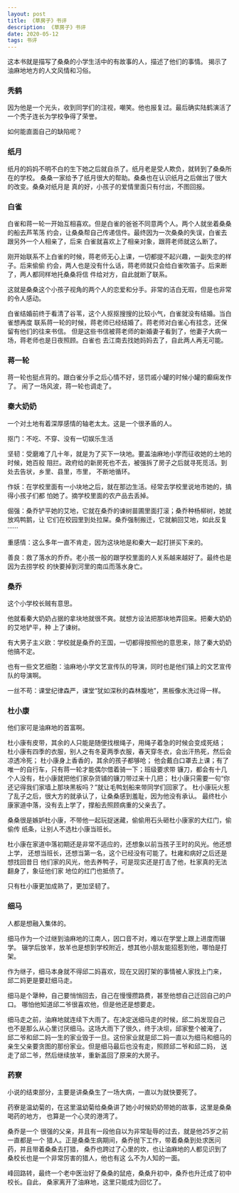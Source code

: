 ```yaml
---
layout: post
title: 《草房子》书评
description: 《草房子》书评
date: 2020-05-12
tags: 书评   
---
```


这本书就是描写了桑桑的小学生活中的有故事的人，描述了他们的事情。
揭示了油麻地地方的人文风情和习俗。

### 秃鹤

因为他是一个光头，收到同学们的注视，嘲笑。他也报复过。最后确实陆鹤演活了
一个秃子连长为学校争得了荣誉。

如何能直面自己的缺陷呢？

### 纸月

纸月的妈妈不明不白的生下她之后就自杀了。纸月老是受人欺负，就转到了桑桑所在的学校。
桑桑一家给予了纸月很大的帮助。桑桑也在认识纸月之后做出了很大的改变。桑桑对纸月是
真的好，小孩子的爱情里面只有付出，不图回报。

### 白雀

白雀和蒋一轮一开始互相喜欢。但是白雀的爸爸不同意两个人。两个人就坐着桑桑的船去芦苇荡
约会，让桑桑帮自己传递信件。最终因为一次桑桑的失误，白雀去跟另外一个人相亲了，后来
白雀就喜欢上了相亲对象，跟蒋老师就这么断了。

刚开始联系不上白雀的时候，蒋老师无心上课，一切都提不起兴趣，一副失恋的样子。后来偷偷
约会，两人也是没有什么话，蒋老师就只会给白雀吹笛子。后来断了，两人都同样地托桑桑将信
件给对方，自此就断了联系。

这就是桑桑这个小孩子视角的两个人的恋爱和分手。非常的洁白无瑕，但是也非常的令人感动。

白雀结婚前终于看清了谷苇，这个人抠抠搜搜的比较小气，白雀就没有结婚。当白雀想再度
联系蒋一轮的时候，蒋老师已经结婚了。蒋老师对白雀心有挂念，还保留有他们的往来书信。
但是这些书信被蒋老师的新婚妻子看到了，他妻子大病一场，蒋老师也是日夜照顾。白雀也
去江南去找她妈妈去了，自此两人再无可能。

### 蒋一轮

蒋一轮也挺点背的。跟白雀分手之后心情不好，惩罚戚小罐的时候小罐的癫痫发作了。
闹了一场风波，蒋一轮也调走了。

### 秦大奶奶

一个对土地有着深厚感情的轴老太太。这是一个很矛盾的人。

抠门：不吃、不穿、没有一切娱乐生活

坚韧：受磨难了几十年，就是为了买下一块地。要盖油麻地小学而征收她的土地的时候，她百般
阻拦。政府给的新房死也不去，被强拆了房子之后就寻死觅活。到处去告状，乡里、县里，市里，
不断地循环。

作妖：在学校里面有一小块地之后，就在那边生活。经常去学校里说地市她的，搞得小孩子们都
怕她了。摘学校里面的农产品去丢掉。

倔强：桑乔铲平她的艾地，它就在桑乔的谏树苗圃里面打滚；桑乔种杨柳树，她就放鸡鸭鹅，让
它们在校园里到处拉屎。桑乔强制搬迁，它就躺回艾地，如此反复······

重感情：这么多年一直不肯走，因为这块地是和秦大一起打拼买下来的。

善良：救了落水的乔乔。老小孩一般的跟学校里面的人关系越来越好了。最终也是因为去捞学校
的快要掉到河里的南瓜而落水身亡。

### 桑乔

这个小学校长贼有意思。

他就看秦大奶奶占据的拿块地就很不爽。就想方设法把那块地弄回来。把秦大奶奶的艾地铲平，种
上了谏树。

有大男子主义欧：学校就是桑乔的王国，一切都得按照他的意思来，除了秦大奶奶他搞不定。

也有一些文艺细胞：油麻地小学文艺宣传队的导演，同时也是他们镇上的文艺宣传队的导演啊。

一丝不苟：课堂纪律森严，课堂“犹如深秋的森林腹地”，黑板像水洗过得一样。

### 杜小康

他们家可是油麻地的首富啊。

杜小康有皮带，其余的人只能是随便找根绳子，用绳子着急的时候会变成死结；
杜小康有四季的衣服，别人之有冬夏两季衣服，春天穿冬衣，会出汗热死，然后会凉透冷死；
杜小康身上香香的，其余的孩子都够呛；
他会戴白口罩去上课；有了唯一的自行车，只有蒋一轮才能偶尔借着骑一下；班级要求带
镰刀，都会有十几个人没有，杜小康就把他们家杂货铺的镰刀带过来十几把；
杜小康只需要一句“你还记得我们家墙上那块黑板吗？”就让毛鸭划船来带同学们回家了。
杜小康玩火惹了乱子之后，很大方的就承认了，让桑桑感到羞耻，因为他没有承认。
最终杜小康家道中落，没有去上学了，撑船去照顾病重的父亲去了。

桑桑很是嫉妒杜小康，不带他一起玩捉迷藏，偷偷用石头砸杜小康家的大红门，偷偷传
纸条，让别人不选杜小康当班长。

杜小康在家道中落初期还是非常不适应的，还想象以前当孩子王时的风光。他还想上学，
还想当班长，还想当第一名，这个已经没有可能了。杜雍和病好之后还是想找回昔日
他们家的风光，他去养鸭子，可是现实还是打击了他，杜家真的无法翻身了，象征他们家
地位的红门也抵债了。

只有杜小康更加成熟了，更加坚韧了。

### 细马

人都是想融入集体的。

细马作为一个过继到油麻地的江南人，因口音不对，难以在学堂上跟上进度而辍学。
辍学后放羊，放羊也是想到学校附近，想其他小朋友能招惹到他，哪怕是打架。

作为继子，细马本身就不得邱二妈喜欢，现在又因打架的事情被人家找上门来，
邱二妈更是要赶细马走。

细马是个犟种，自己要悄悄回去，自己在慢慢攒路费，甚至他想自己迁回自己的户口。
哪怕他知道邱二爷很喜欢他，但是他还是想要走。

细马走之前，油麻地就连续下大雨了。在决定送细马走的时候，邱二妈发现自己
也不是那么从心里讨厌细马。这场大雨下了很久，终于决坝，邱家整个被淹了，
邱二爷和邱二妈一生的家业毁于一旦。这份家业就是邱二妈一直以为细马和细马的
亲生父亲要贪图的那份家业。但是细马最后也没有走，照顾邱二爷和邱二妈，
送走了邱二爷，然后继续放羊，重新盖回了原来的大房子。





### 药寮

小说的结束部分，主要是讲桑桑生了一场大病，一直以为就快要死了。

药寮是温幼菊的，在这里温幼菊给桑桑讲了她小时候奶奶带她的故事，这里是桑桑喝药的地方，
也算是一个心灵的港湾了。

桑乔是一个 很强的父亲，并且有一段他自以为非常耻辱的过去，就是他25岁之前一直都是一个
猎人。正是桑桑生病期间，桑乔抛下工作，带着桑桑到处求医问药，并且带着桑桑去打猎，
桑乔也跨过了心里的坎，也让油麻地的人都见识到了桑校长也是一个非常厉害的猎人，他也有这
么不为人知的一面。

峰回路转，最终一个老中医治好了桑桑的鼠疮，桑桑升初中，桑乔也升迁成了初中校长。自此，
桑家离开了油麻地，这里只能成为回忆了。
























